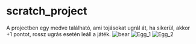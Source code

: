 # scratch_project
A projectben egy medve található, ami tojásokat ugrál át, ha sikerül, akkor +1 pontot, rossz ugrás esetén leáll a játék.
![bear](https://github.com/bnkkristof/scratch_project/assets/163194597/10e33d18-2938-4426-b919-b4afe4a935c2)
![Egg_1](https://github.com/bnkkristof/scratch_project/assets/163194597/14cdc373-7977-4fe6-b2d8-eb21bb39e39c)
![Egg_2](https://github.com/bnkkristof/scratch_project/assets/163194597/edb7cf89-2874-4406-98fc-9c74b4773dcb)
